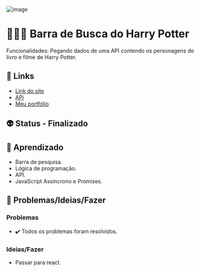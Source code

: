 ![image](https://user-images.githubusercontent.com/88604193/217340826-bb1d3fad-e0ae-49fa-9bde-ee3d9260c9b3.png)
<h1>👩🏽‍💻 Barra de Busca do Harry Potter</h1>
<p>Funcionalidades: Pegando dados de uma API contendo os personagens do livro e filme de Harry Potter.</p>
<h2>🎯 Links</h2>
<ul>
  <li>
    <a href="https://sabrina1408.github.io/HarryPotterJavaScript/" target="_blank">Link do site</a>
  </li>
  <li>
    <a href="https://hp-api.onrender.com/api/characters" target="_blank">APi</a></li>
  <li>
    <a href="https://sabrinaalves.tk" target="_blank">Meu portfólio</a>
  </li>
</ul>
<h2>👽 Status - Finalizado</h2>
<h2>🧐 Aprendizado</h2>
<ul>
  <li>Barra de pesquisa.</li>
  <li>Lógica de programação.</li>
  <li>API.</li>
  <li>JavaScript Assíncrono e Promises.</li>
</ul>
<h2>👀 Problemas/Ideias/Fazer</h2>
<h3>Problemas</h3>
<ul>
  <li>✔️ Todos os problemas foram resolvidos.</li>
</ul>
<h3>Ideias/Fazer</h3>
<ul>
  <li>Passar para react.</li>
</ul>